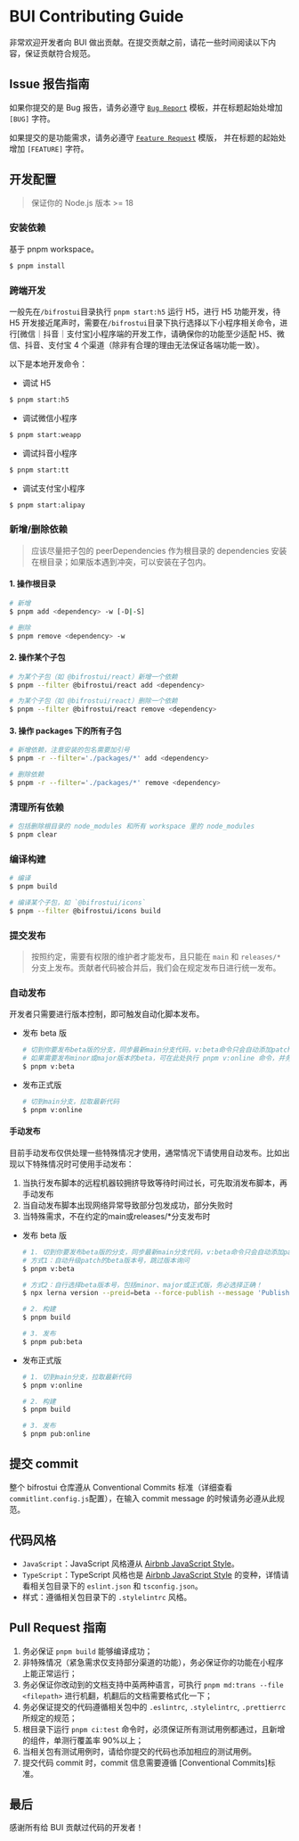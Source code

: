 # BUI Contributing Guide

非常欢迎开发者向 BUI 做出贡献。在提交贡献之前，请花一些时间阅读以下内容，保证贡献符合规范。

## Issue 报告指南

如果你提交的是 Bug 报告，请务必遵守 [`Bug Report`](https://github.com/alibaba/bifrostui/issues/new?assignees=&labels=bug&projects=&template=issue_report.md&title=%5BBUG%5D+) 模板，并在标题起始处增加 `[BUG]` 字符。

如果提交的是功能需求，请务必遵守 [`Feature Request`](https://github.com/alibaba/bifrostui/issues/new?assignees=&labels=enhancement&projects=&template=feature_request.md&title=%5BFEATURE%5D+) 模版， 并在标题的起始处增加 `[FEATURE]` 字符。

## 开发配置

> 保证你的 Node.js 版本 >= 18

### 安装依赖

基于 pnpm workspace。

```bash
$ pnpm install
```

### 跨端开发

一般先在`/bifrostui`目录执行 `pnpm start:h5` 运行 H5，进行 H5 功能开发，待 H5 开发接近尾声时，需要在`/bifrostui`目录下执行选择以下小程序相关命令，进行[微信｜抖音｜支付宝]小程序端的开发工作，请确保你的功能至少适配 H5、微信、抖音、支付宝 4 个渠道（除非有合理的理由无法保证各端功能一致）。

以下是本地开发命令：

- 调试 H5

```bash
$ pnpm start:h5
```

- 调试微信小程序

```bash
$ pnpm start:weapp
```

- 调试抖音小程序

```bash
$ pnpm start:tt
```

- 调试支付宝小程序

```bash
$ pnpm start:alipay
```

### 新增/删除依赖

> 应该尽量把子包的 peerDependencies 作为根目录的 dependencies 安装在根目录；如果版本遇到冲突，可以安装在子包内。

#### 1. 操作根目录

```bash
# 新增
$ pnpm add <dependency> -w [-D|-S]

# 删除
$ pnpm remove <dependency> -w
```

#### 2. 操作某个子包

```bash
# 为某个子包（如 @bifrostui/react）新增一个依赖
$ pnpm --filter @bifrostui/react add <dependency>

# 为某个子包（如 @bifrostui/react）删除一个依赖
$ pnpm --filter @bifrostui/react remove <dependency>
```

#### 3. 操作 packages 下的所有子包

```bash
# 新增依赖，注意安装的包名需要加引号
$ pnpm -r --filter='./packages/*' add <dependency>

# 删除依赖
$ pnpm -r --filter='./packages/*' remove <dependency>
```

### 清理所有依赖

```bash
# 包括删除根目录的 node_modules 和所有 workspace 里的 node_modules
$ pnpm clear
```

### 编译构建

```bash
# 编译
$ pnpm build

# 编译某个子包，如 `@bifrostui/icons`
$ pnpm --filter @bifrostui/icons build
```

### 提交发布

> 按照约定，需要有权限的维护者才能发布，且只能在 `main` 和 `releases/*` 分支上发布。贡献者代码被合并后，我们会在规定发布日进行统一发布。

### 自动发布

开发者只需要进行版本控制，即可触发自动化脚本发布。

- 发布 beta 版

  ```bash
  # 切到你要发布beta版的分支，同步最新main分支代码，v:beta命令只会自动添加patch版本的beta，
  # 如果需要发布minor或major版本的beta，可在此处执行 pnpm v:online 命令，并务必选择正确的beta版本号
  $ pnpm v:beta
  ```

- 发布正式版

  ```bash
  # 切到main分支，拉取最新代码
  $ pnpm v:online
  ```

#### 手动发布

目前手动发布仅供处理一些特殊情况才使用，通常情况下请使用自动发布。比如出现以下特殊情况时可使用手动发布：

1. 当执行发布脚本的远程机器较拥挤导致等待时间过长，可先取消发布脚本，再手动发布
2. 当自动发布脚本出现网络异常导致部分包发成功，部分失败时
3. 当特殊需求，不在约定的main或releases/\*分支发布时

- 发布 beta 版

  ```bash
  # 1. 切到你要发布beta版的分支，同步最新main分支代码，v:beta命令只会自动添加patch版本的beta，
  # 方式1：自动升级patch的beta版本号，跳过版本询问
  $ pnpm v:beta

  # 方式2：自行选择beta版本号，包括minor、major或正式版，务必选择正确！
  $ npx lerna version --preid=beta --force-publish --message 'Publish'

  # 2. 构建
  $ pnpm build

  # 3. 发布
  $ pnpm pub:beta
  ```

- 发布正式版

  ```bash
  # 1. 切到main分支，拉取最新代码
  $ pnpm v:online

  # 2. 构建
  $ pnpm build

  # 3. 发布
  $ pnpm pub:online
  ```

## 提交 commit

整个 bifrostui 仓库遵从 Conventional Commits 标准（详细查看`commitlint.config.js`配置），在输入 commit message 的时候请务必遵从此规范。

## 代码风格

- `JavaScript`：JavaScript 风格遵从 [Airbnb JavaScript Style](https://github.com/airbnb/javascript)。
- `TypeScript`：TypeScript 风格也是 [Airbnb JavaScript Style](https://github.com/airbnb/javascript) 的变种，详情请看相关包目录下的 `eslint.json` 和 `tsconfig.json`。
- 样式：遵循相关包目录下的 `.stylelintrc` 风格。

## Pull Request 指南

1. 务必保证 `pnpm build` 能够编译成功；
2. 非特殊情况（紧急需求仅支持部分渠道的功能），务必保证你的功能在小程序上能正常运行；
3. 务必保证你改动到的文档支持中英两种语言，可执行 `pnpm md:trans --file <filepath>` 进行机翻，机翻后的文档需要格式化一下；
4. 务必保证提交的代码遵循相关包中的 `.eslintrc`, `.stylelintrc`, `.prettierrc` 所规定的规范；
5. 根目录下运行 `pnpm ci:test` 命令时，必须保证所有测试用例都通过，且新增的组件，单测行覆盖率 90%以上；
6. 当相关包有测试用例时，请给你提交的代码也添加相应的测试用例。
7. 提交代码 commit 时，commit 信息需要遵循 [Conventional Commits]标准。

## 最后

感谢所有给 BUI 贡献过代码的开发者！
